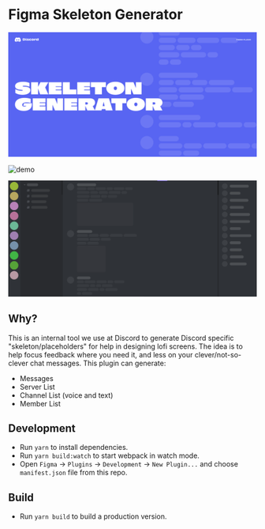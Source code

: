 # Figma Skeleton Generator

![banner](.github/banner.png?raw=true)

![demo](.github/demo.gif?raw=true)

![banner](.github/demo.png?raw=true)

## Why?

This is an internal tool we use at Discord to generate Discord specific "skeleton/placeholders" for help in designing lofi screens. The idea is to help focus feedback where you need it, and less on your clever/not-so-clever chat messages. This plugin can generate:

- Messages
- Server List
- Channel List (voice and text)
- Member List
## Development

- Run `yarn` to install dependencies.
- Run `yarn build:watch` to start webpack in watch mode.
- Open `Figma` -> `Plugins` -> `Development` -> `New Plugin...` and choose `manifest.json` file from this repo.


## Build
- Run `yarn build` to build a production version.
